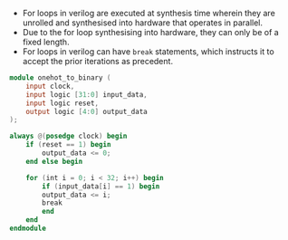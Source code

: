 * For loops in verilog are executed at synthesis time wherein they are unrolled and synthesised into hardware that operates in parallel.
* Due to the for loop synthesising into hardware, they can only be of a fixed length.
* For loops in verilog can have `break` statements, which instructs it to accept the prior iterations as precedent.
```verilog
module onehot_to_binary (
	input clock,
	input logic [31:0] input_data,
	input logic reset,
	output logic [4:0] output_data
);

always @(posedge clock) begin
	if (reset == 1) begin
		output_data <= 0;
	end else begin

	for (int i = 0; i < 32; i++) begin
		if (input_data[i] == 1) begin
		output_data <= i;
		break
		end
	end
endmodule
```
